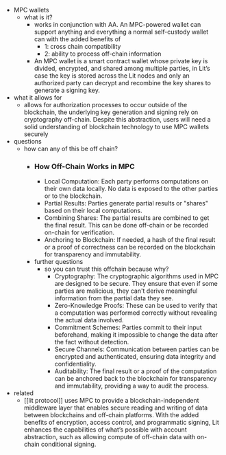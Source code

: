   * MPC wallets
    * what is it?
      * works in conjunction with AA. An MPC-powered wallet can support anything and everything a normal self-custody wallet can with the added benefits of
        * 1: cross chain compatibility
        * 2: ability to process off-chain information
      * An MPC wallet is a smart contract wallet whose private key is divided, encrypted, and shared among multiple parties, in Lit’s case the key is stored across the Lit nodes and only an authorized party can decrypt and recombine the key shares to generate a signing key.
  * what it allows for
    * allows for authorization processes to occur outside of the blockchain, the underlying key generation and signing rely on cryptography off-chain. Despite this abstraction, users will need a solid understanding of blockchain technology to use MPC wallets securely
  * questions
    * how can any of this be off chain?
      * ### How Off-Chain Works in MPC
        * Local Computation: Each party performs computations on their own data locally. No data is exposed to the other parties or to the blockchain.
        * Partial Results: Parties generate partial results or "shares" based on their local computations.
        * Combining Shares: The partial results are combined to get the final result. This can be done off-chain or be recorded on-chain for verification.
        * Anchoring to Blockchain: If needed, a hash of the final result or a proof of correctness can be recorded on the blockchain for transparency and immutability.
      * further questions
        * so you can trust this offchain because why?
          * Cryptography: The cryptographic algorithms used in MPC are designed to be secure. They ensure that even if some parties are malicious, they can't derive meaningful information from the partial data they see.
          * Zero-Knowledge Proofs: These can be used to verify that a computation was performed correctly without revealing the actual data involved.
          * Commitment Schemes: Parties commit to their input beforehand, making it impossible to change the data after the fact without detection.
          * Secure Channels: Communication between parties can be encrypted and authenticated, ensuring data integrity and confidentiality.
          * Auditability: The final result or a proof of the computation can be anchored back to the blockchain for transparency and immutability, providing a way to audit the process.
  * related
    * [[lit protocol]] uses MPC to provide a blockchain-independent middleware layer that enables secure reading and writing of data between blockchains and off-chain platforms. With the added benefits of encryption, access control, and programmatic signing, Lit enhances the capabilities of what’s possible with account abstraction, such as allowing compute of off-chain data with on-chain conditional signing.
